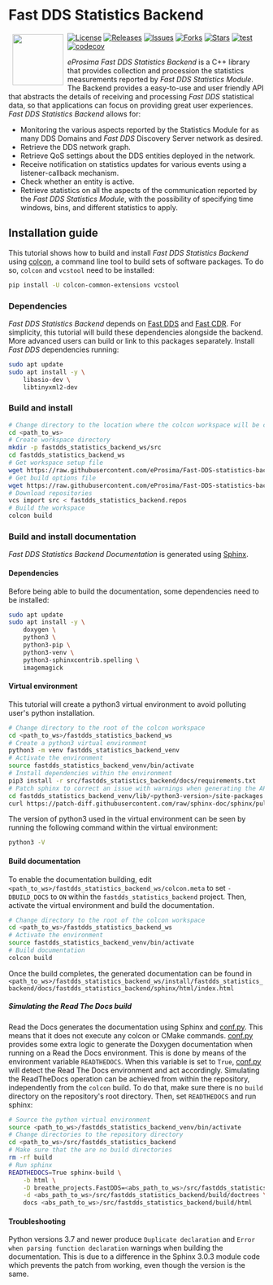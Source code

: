 # Fast DDS Statistics Backend

<a href="http://www.eprosima.com"><img src="https://encrypted-tbn3.gstatic.com/images?q=tbn:ANd9GcSd0PDlVz1U_7MgdTe0FRIWD0Jc9_YH-gGi0ZpLkr-qgCI6ZEoJZ5GBqQ" align="left" hspace="8" vspace="2" width="100" height="100" ></a>

[![License](https://img.shields.io/github/license/eProsima/Fast-DDS-statistics-backend.svg)](https://opensource.org/licenses/Apache-2.0)
[![Releases](https://img.shields.io/github/v/release/eProsima/Fast-DDS-statistics-backend?sort=semver)](https://github.com/eProsima/Fast-DDS-statistics-backend/releases)
[![Issues](https://img.shields.io/github/issues/eProsima/Fast-DDS-statistics-backend.svg)](https://github.com/eProsima/Fast-DDS-statistics-backend/issues)
[![Forks](https://img.shields.io/github/forks/eProsima/Fast-DDS-statistics-backend.svg)](https://github.com/eProsima/Fast-DDS-statistics-backend/network/members)
[![Stars](https://img.shields.io/github/stars/eProsima/Fast-DDS-statistics-backend.svg)](https://github.com/eProsima/Fast-RTPS/stargazers)
[![test](https://github.com/eProsima/Fast-DDS-statistics-backend/actions/workflows/test.yml/badge.svg)](https://github.com/eProsima/Fast-DDS-statistics-backend/actions/workflows/test.yml)
[![codecov](https://codecov.io/gh/eProsima/Fast-DDS-statistics-backend/branch/v2.0.0/graph/badge.svg?token=6NA5PVA9QL)](https://codecov.io/gh/eProsima/Fast-DDS-statistics-backend)


*eProsima Fast DDS Statistics Backend* is a C++ library that provides collection and procession the statistics measurements reported by *Fast DDS Statistics Module*.
The Backend provides a easy-to-use and user friendly API that abstracts the details of receiving and processing
*Fast DDS* statistical data, so that applications can focus on providing great user experiences.
*Fast DDS Statistics Backend* allows for:

* Monitoring the various aspects reported by the Statistics Module for as many DDS Domains and *Fast DDS* Discovery Server network as desired.
* Retrieve the DDS network graph.
* Retrieve QoS settings about the DDS entities deployed in the network.
* Receive notification on statistics updates for various events using a listener-callback mechanism.
* Check whether an entity is active.
* Retrieve statistics on all the aspects of the communication reported by the *Fast DDS Statistics Module*, with the possibility of specifying time windows, bins, and different statistics to apply.

## Installation guide

This tutorial shows how to build and install *Fast DDS Statistics Backend* using [colcon](https://colcon.readthedocs.io), a command line tool to build sets of software packages.
To do so, `colcon` and `vcstool` need to be installed:

```bash
pip install -U colcon-common-extensions vcstool
```

### Dependencies

*Fast DDS Statistics Backend* depends on [Fast DDS](https://github.com/eProsima/Fast-DDS) and [Fast CDR](https://github.com/eProsima/Fast-CDR).
For simplicity, this tutorial will build these dependencies alongside the backend.
More advanced users can build or link to this packages separately.
Install *Fast DDS* dependencies running:

```bash
sudo apt update
sudo apt install -y \
    libasio-dev \
    libtinyxml2-dev
```

### Build and install

```bash
# Change directory to the location where the colcon workspace will be created
cd <path_to_ws>
# Create workspace directory
mkdir -p fastdds_statistics_backend_ws/src
cd fastdds_statistics_backend_ws
# Get workspace setup file
wget https://raw.githubusercontent.com/eProsima/Fast-DDS-statistics-backend/v2.0.0/fastdds_statistics_backend.repos
# Get build options file
wget https://raw.githubusercontent.com/eProsima/Fast-DDS-statistics-backend/v2.0.0/colcon.meta
# Download repositories
vcs import src < fastdds_statistics_backend.repos
# Build the workspace
colcon build
```

### Build and install documentation

*Fast DDS Statistics Backend Documentation* is generated using [Sphinx](https://www.sphinx-doc.org).

#### Dependencies

Before being able to build the documentation, some dependencies need to be installed:

```bash
sudo apt update
sudo apt install -y \
    doxygen \
    python3 \
    python3-pip \
    python3-venv \
    python3-sphinxcontrib.spelling \
    imagemagick
```

#### Virtual environment

This tutorial will create a python3 virtual environment to avoid polluting user's python installation.

```bash
# Change directory to the root of the colcon workspace
cd <path_to_ws>/fastdds_statistics_backend_ws
# Create a python3 virtual environment
python3 -m venv fastdds_statistics_backend_venv
# Activate the environment
source fastdds_statistics_backend_venv/bin/activate
# Install dependencies within the environment
pip3 install -r src/fastdds_statistics_backend/docs/requirements.txt
# Patch sphinx to correct an issue with warnings when generating the API reference
cd fastdds_statistics_backend_venv/lib/<python3-version>/site-packages
curl https://patch-diff.githubusercontent.com/raw/sphinx-doc/sphinx/pull/7851.diff | git apply
```

The version of python3 used in the virtual environment can be seen by running the following command within the virtual environment:

```bash
python3 -V
```

#### Build documentation

To enable the documentation building, edit `<path_to_ws>/fastdds_statistics_backend_ws/colcon.meta`
to set `-DBUILD_DOCS` to `ON` within the `fastdds_statistics_backend` project.
Then, activate the virtual environment and build the documentation.

```bash
# Change directory to the root of the colcon workspace
cd <path_to_ws>/fastdds_statistics_backend_ws
# Activate the environment
source fastdds_statistics_backend_venv/bin/activate
# Build documentation
colcon build
```

Once the build completes, the generated documentation can be found in `<path_to_ws>/fastdds_statistics_backend_ws/install/fastdds_statistics_backend/docs/fastdds_statistics_backend/sphinx/html/index.html`

##### Simulating the Read The Docs build

Read the Docs generates the documentation using Sphinx and [conf.py](docs/conf.py).
This means that it does not execute any colcon or CMake commands.
[conf.py](docs/conf.py) provides some extra logic to generate the Doxygen documentation when running on a Read the Docs environment.
This is done by means of the environment variable `READTHEDOCS`. When this variable is set to `True`, [conf.py](docs/conf.py) will detect the Read The Docs environment and act accordingly.
Simulating the ReadTheDocs operation can be achieved from within the repository, independently from the `colcon` build.
To do that, make sure there is no `build` directory on the repository's root directory.
Then, set `READTHEDOCS` and run sphinx:

```bash
# Source the python virtual environment
source <path_to_ws>/fastdds_statistics_backend_venv/bin/activate
# Change directories to the repository directory
cd <path_to_ws>/src/fastdds_statistics_backend
# Make sure that the are no build directories
rm -rf build
# Run sphinx
READTHEDOCS=True sphinx-build \
    -b html \
    -D breathe_projects.FastDDS=<abs_path_to_ws>/src/fastdds_statistics_backend/build/doxygen/xml \
    -d <abs_path_to_ws>/src/fastdds_statistics_backend/build/doctrees \
    docs <abs_path_to_ws>/src/fastdds_statistics_backend/build/html
```

#### Troubleshooting

Python versions 3.7 and newer produce `Duplicate declaration` and `Error when parsing function declaration` warnings when building the documentation.
This is due to a difference in the Sphinx 3.0.3 module code which prevents the patch from working, even though the version is the same.
